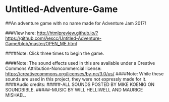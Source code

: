 # Untitled-Adventure-Game

##An adventure game with no name made for Adventure Jam 2017!

###View here: http://htmlpreview.github.io/?https://github.com/Aescc/Untitled-Adventure-Game/blob/master/OPEN_ME.html

####Note: Click three times to begin the game.

####Note: The sound effects used in this are available under a Creative Commons Attribution-Noncommercial license: https://creativecommons.org/licenses/by-nc/3.0/us/
####Note: While these sounds are used in this project, they were not expressly made for it.
####Audio credits:
	#####-ALL SOUNDS POSTED BY MIKE KOENIG ON SOUNDBIBLE.
	#####-MUSIC BY WILL HELLIWELL AND MAURICE MISHAEL.
